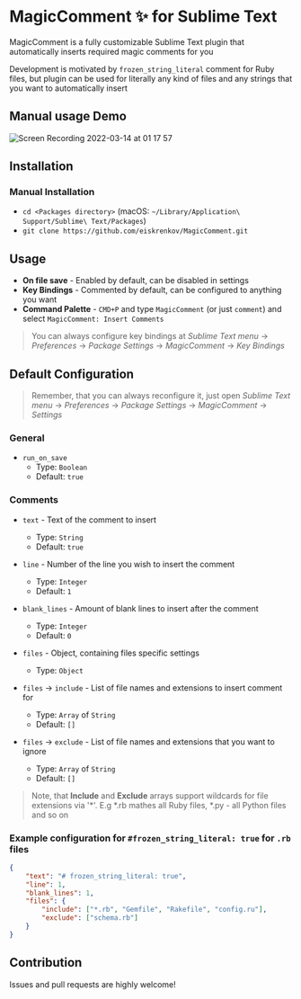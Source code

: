 # MagicComment ✨ for Sublime Text
MagicComment is a fully customizable Sublime Text plugin that automatically inserts required magic comments for you

Development is motivated by `frozen_string_literal` comment for Ruby files, but plugin can be used for literally any kind of files and any strings that you want to automatically insert

## Manual usage Demo
![Screen Recording 2022-03-14 at 01 17 57](https://user-images.githubusercontent.com/39211838/158079694-79eb9a74-91fb-4eb9-9b4f-0ae2b3a83359.gif)

## Installation

### Manual Installation
- `cd <Packages directory>` (macOS: `~/Library/Application\ Support/Sublime\ Text/Packages`)
- `git clone https://github.com/eiskrenkov/MagicComment.git`

## Usage
- **On file save** - Enabled by default, can be disabled in settings
- **Key Bindings** - Commented by default, can be configured to anything you want
- **Command Palette** - `CMD+P` and type `MagicComment` (or just `comment`) and select `MagicComment: Insert Comments`

> You can always configure key bindings at _Sublime Text menu_ -> _Preferences_ -> _Package Settings_ -> _MagicComment_ -> _Key Bindings_

## Default Configuration
> Remember, that you can always reconfigure it, just open _Sublime Text menu_ -> _Preferences_ -> _Package Settings_ -> _MagicComment_ -> _Settings_

### General
- `run_on_save`
    - Type: `Boolean`
    - Default: `true`

### Comments
- `text` - Text of the comment to insert
    - Type: `String`
    - Default: `true`

- `line` - Number of the line you wish to insert the comment
    - Type: `Integer`
    - Default: `1`

- `blank_lines` - Amount of blank lines to insert after the comment
    - Type: `Integer`
    - Default: `0`

- `files` - Object, containing files specific settings
    - Type: `Object`

- `files` -> `include` - List of file names and extensions to insert comment for
    - Type: `Array` of `String`
    - Default: `[]`

- `files` -> `exclude` - List of file names and extensions that you want to ignore
    - Type: `Array` of `String`
    - Default: `[]`

> Note, that **Include** and **Exclude** arrays support wildcards for file extensions via '*'. E.g *.rb mathes all Ruby files, *.py - all Python files and so on

### Example configuration for `#frozen_string_literal: true` for `.rb` files
```json
{
    "text": "# frozen_string_literal: true",
    "line": 1,
    "blank_lines": 1,
    "files": {
        "include": ["*.rb", "Gemfile", "Rakefile", "config.ru"],
        "exclude": ["schema.rb"]
    }
}
```

## Contribution
Issues and pull requests are highly welcome!

[Package Control]: https://packagecontrol.io

